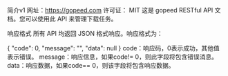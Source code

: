 简介v1
网址：https://gopeed.com 许可证： MIT
这是 gopeed RESTful API 文档。您可以使用此 API 来管理下载任务。

响应格式
所有 API 均返回 JSON 格式响应。响应格式为：

{
  "code": 0,
  "message": "",
  "data": null
}
code：响应码，0表示成功，其他值表示错误。
message：响应信息，如果code!= 0，则此字段将包含错误消息。
data：响应数据，如果code== 0，则该字段将包含响应数据。

